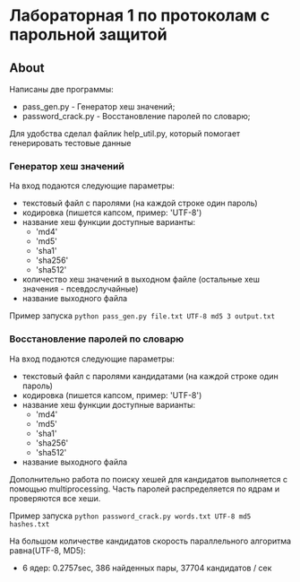 # Лабораторная 1 по протоколам с парольной защитой  
  
## About  
Написаны две программы:  
- pass_gen.py - Генератор хеш значений;
- password_crack.py - Восстановление паролей по словарю;
  
Для удобства сделал файлик help_util.py, который помогает генерировать тестовые данные

### Генератор хеш значений
На вход подаются следующие параметры: 
- текстовый файл с паролями (на каждой строке один пароль)  
- кодировка (пишется капсом, пример: 'UTF-8')  
- название хеш функции 
  доступные варианты:
  - 'md4'  
  - 'md5'  
  - 'sha1'  
  - 'sha256'  
  - 'sha512'
- количество хеш значений в выходном файле (остальные хеш значения - псевдослучайные)
- название выходного файла

Пример запуска
```python pass_gen.py file.txt UTF-8 md5 3 output.txt```

### Восстановление паролей по словарю
На вход подаются следующие параметры:
- текстовый файл с паролями кандидатами (на каждой строке один пароль)
- кодировка (пишется капсом, пример: 'UTF-8')
- название хеш функции 
  доступные варианты:
  - 'md4'  
  - 'md5'  
  - 'sha1'  
  - 'sha256'  
  - 'sha512'
- название выходного файла

Дополнительно работа по поиску хешей для кандидатов выполняется с помощью multiprocessing.
Часть паролей распределяется по ядрам и проверяются все хеши.

Пример запуска
```python password_crack.py words.txt UTF-8 md5 hashes.txt```

На большом количестве кандидатов скорость параллельного алгоритма равна(UTF-8, MD5):
- 6 ядер: 0.2757sec, 386 найденных пары, 37704 кандидатов / сек